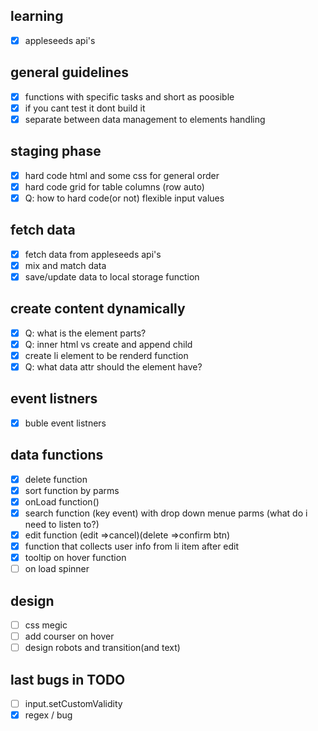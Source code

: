 ## learning

- [x] appleseeds api's

## general guidelines

- [x] functions with specific tasks and short as poosible
- [x] if you cant test it dont build it
- [x] separate between data management to elements handling

## staging phase

- [x] hard code html and some css for general order
- [x] hard code grid for table columns (row auto)
- [x] Q: how to hard code(or not) flexible input values

## fetch data

- [x] fetch data from appleseeds api's
- [x] mix and match data
- [x] save/update data to local storage function

## create content dynamically

- [x] Q: what is the element parts?
- [x] Q: inner html vs create and append child
- [x] create li element to be renderd function
- [x] Q: what data attr should the element have?

## event listners

- [x] buble event listners

## data functions

- [x] delete function
- [x] sort function by parms
- [x] onLoad function()
- [x] search function (key event) with drop down menue parms (what do i need to listen to?)
- [x] edit function (edit =>cancel)(delete =>confirm btn)
- [x] function that collects user info from li item after edit
- [x] tooltip on hover function
- [ ] on load spinner

## design

- [ ] css megic
- [ ] add courser on hover
- [ ] design robots and transition(and text)

## last bugs in TODO

- [ ] input.setCustomValidity
- [x] regex / bug

